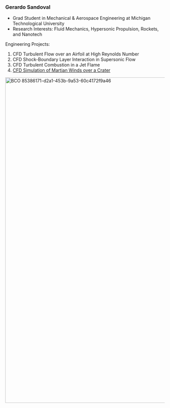 ### Gerardo Sandoval

* Grad Student in Mechanical & Aerospace Engineering at Michigan Technological University    
* Research Interests: Fluid Mechanics, Hypersonic Propulsion, Rockets, and Nanotech      

Engineering Projects: 
1. CFD Turbulent Flow over an Airfoil at High Reynolds Number
2. CFD Shock-Boundary Layer Interaction in Supersonic Flow 
4. CFD Turbulent Combustion in a Jet Flame  
5. [CFD Simulation of Martian Winds over a Crater](https://github.com/Gerardo-J-Sandoval/CFD-Martian-Winds)
<img width="1536" height="1024" alt="BCO 85386171-d2a1-453b-9a53-60c4172f9a46" src="https://github.com/user-attachments/assets/f419d116-f225-4a08-8394-5832fc04de31" />  

